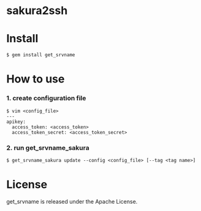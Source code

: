 sakura2ssh
==========
# Install
```
$ gem install get_srvname
```

# How to use
### 1. create configuration file
```
$ vim <config_file>
---
apikey:
  access_token: <access_token>
  access_token_secret: <access_token_secret>

```

### 2. run get_srvname_sakura
```
$ get_srvname_sakura update --config <config_file> [--tag <tag name>]
```

# License
get_srvname is released under the Apache License.


